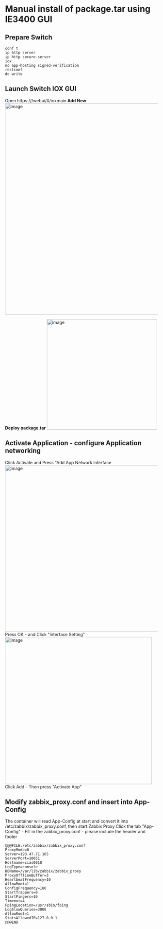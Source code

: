 # Manual install of package.tar using IE3400 GUI
## Prepare Switch
```
conf t
ip http server
ip http secure-server
iox
no app-hosting signed-verification
restconf
do write
```
## Launch Switch IOX GUI
Open https://<SWITCHIP>/webui/#/ioxmain
**Add New**
<img width="696" alt="image" src="https://github.com/user-attachments/assets/65334cf4-7111-4b9a-9b98-9f3fde8f3633" />

**Deploy package.tar**
<img width="363" alt="image" src="https://github.com/user-attachments/assets/f94d4eea-6517-46b3-8cd6-bdc1d1472f31" />

## Activate Application - configure Application networking
Click Activate and Press "Add App Network Interface
<img width="548" alt="image" src="https://github.com/user-attachments/assets/bc53d2f3-2233-4e99-b173-26bc5d9a2411" />
Press OK - and Click "Interface Setting"
<img width="484" alt="image" src="https://github.com/user-attachments/assets/fe10e1c6-9912-4029-bc9c-964ddb6d1621" />
Click Add - Then press "Activate App"

## Modify zabbix_proxy.conf and insert into App-Config
The container will read App-Config at start and convert it into /etc/zabbix/zabbix_proxy.conf, then start Zabbix Proxy
Click the tab "App-Config" - Fill in the zabbix_proxy.conf - please include the header and footer
```
@@@FILE:/etc/zabbix/zabbix_proxy.conf
ProxyMode=0
Server=193.47.71.165
ServerPort=10051
Hostname=cias0010
LogType=console
DBName=/var/lib/zabbix/zabbix_proxy
ProxyOfflineBuffer=3
HeartbeatFrequency=10
AllowRoot=1
ConfigFrequency=180
StartTrappers=0
StartPingers=10
Timeout=4
FpingLocation=/usr/sbin/fping
LogSlowQueries=3000
AllowRoot=1
StatsAllowedIP=127.0.0.1
@@@END
```




